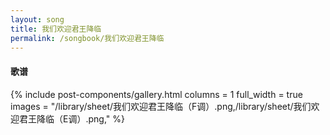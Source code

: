 ```yaml
---
layout: song
title: 我们欢迎君王降临
permalink: /songbook/我们欢迎君王降临
---
```


#### 歌谱

{% include post-components/gallery.html
    columns = 1
    full_width = true
    images = "/library/sheet/我们欢迎君王降临（F调）.png,/library/sheet/我们欢迎君王降临（E调）.png,"
%}
